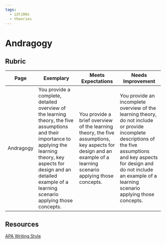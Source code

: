 ```yaml
---
tags: 
  - idt100x
  - theories
---
```


# Andragogy

## Rubric
| Page | Exemplary | Meets Expectations | Needs Improvement |
|------------------------------|---------------------------------------|---------------------------------------|---------------------------------------|
| Andragogy | You provide a complete, detailed overview of the learning theory, the five assumptions and their importance to applying the learning theory, key aspects for design and an detailed example of a learning scenario applying those concepts. | You provide a brief overview of the learning theory, the five assumptions, key aspects for design and an example of a learning scenario applying those concepts. | You provide an incomplete overview of the learning theory, do not include or provide incomplete descriptions of the five assumptions and key aspects for design and do not include an example of a learning scenario applying those concepts. |

## Resources
[APA Writing Style](https://owl.purdue.edu/owl/research_and_citation/apa_style/apa_formatting_and_style_guide/general_format.html)